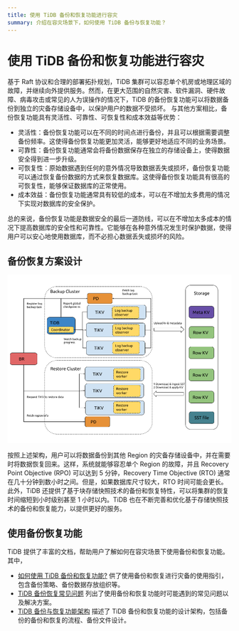 ```yaml
---
title: 使用 TiDB 备份和恢复功能进行容灾
summary: 介绍在容灾场景下，如何使用 TiDB 备份与恢复功能？
---
```


# 使用 TiDB 备份和恢复功能进行容灾

基于 Raft 协议和合理的部署拓扑规划，TiDB 集群可以容忍单个机房或地理区域的故障，并继续向外提供服务。然而，在更大范围的自然灾害、软件漏洞、硬件故障、病毒攻击或常见的人为误操作的情况下，TiDB 的备份恢复功能可以将数据备份到独立的灾备存储设备中，以保护用户的数据不受损坏。 与其他方案相比，备份恢复功能具有灵活性、可靠性、可恢复性和成本效益等优势：

- 灵活性：备份恢复功能可以在不同的时间点进行备份，并且可以根据需要调整备份频率。这使得备份恢复功能更加灵活，能够更好地适应不同的业务场景。
- 可靠性：备份恢复功能通常会将备份数据保存在独立的存储设备上，使得数据安全得到进一步升级。
- 可恢复性：原始数据遇到任何的意外情况导致数据丢失或损坏，备份恢复功能可以通过恢复备份数据的方式来恢复数据库。这使得备份恢复功能具有很高的可恢复性，能够保证数据库的正常使用。
- 成本效益：备份恢复功能通常具有较低的成本，可以在不增加太多费用的情况下实现对数据库的安全保护。

总的来说，备份恢复功能是数据安全的最后一道防线，可以在不增加太多成本的情况下提高数据库的安全性和可靠性。它能够在各种意外情况发生时保护数据，使得用户可以安心地使用数据库，而不必担心数据丢失或损坏的风险。

## 备份恢复方案设计

![BR log backup and PITR architecture](/media/br/br-log-arch.png)

按照上述架构，用户可以将数据备份到其他 Region 的灾备存储设备中，并在需要时将数据恢复回来。这样，系统就能够容忍单个 Region 的故障，并且 Recovery Point Objective (RPO) 可以达到 5 分钟，Recovery Time Objective (RTO) 通常在几十分钟到数小时之间。但是，如果数据库尺寸较大，RTO 时间可能会更长。此外，TiDB 还提供了基于块存储快照技术的备份和恢复特性，可以将集群的恢复时间缩短到小时级别甚至 1 小时以内。TiDB 也在不断完善和优化基于存储快照技术的备份和恢复能力，以提供更好的服务。

## 使用备份恢复功能

TiDB 提供了丰富的文档，帮助用户了解如何在容灾场景下使用备份和恢复功能。其中，

- [如何使用 TiDB 备份和恢复功能?](/br/br-use-overview.md) 供了使用备份和恢复进行灾备的使用指引，包含备份策略、备份数据存放组织等。
- [TiDB 备份恢复常见问题](/faq/backup-and-restore-faq.md) 列出了使用备份和恢复功能时可能遇到的常见问题以及解决方案。
- [TiDB 备份与恢复功能架构](/br/backup-and-restore-design.md) 描述了 TiDB 备份和恢复功能的设计架构，包括备份的备份和恢复的流程、备份文件设计。
